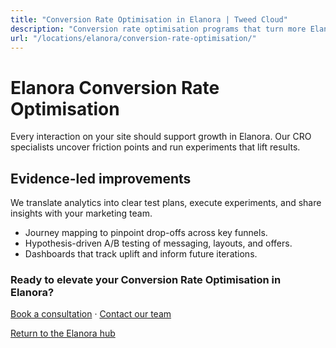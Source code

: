 ```yaml
---
title: "Conversion Rate Optimisation in Elanora | Tweed Cloud"
description: "Conversion rate optimisation programs that turn more Elanora visitors into customers."
url: "/locations/elanora/conversion-rate-optimisation/"
---
```


# Elanora Conversion Rate Optimisation

Every interaction on your site should support growth in Elanora. Our CRO specialists uncover friction points and run experiments that lift results.

## Evidence-led improvements

We translate analytics into clear test plans, execute experiments, and share insights with your marketing team.

- Journey mapping to pinpoint drop-offs across key funnels.
- Hypothesis-driven A/B testing of messaging, layouts, and offers.
- Dashboards that track uplift and inform future iterations.

### Ready to elevate your Conversion Rate Optimisation in Elanora?

[Book a consultation](/consultation/) · [Contact our team](/contact/)

[Return to the Elanora hub](/locations/elanora/)
